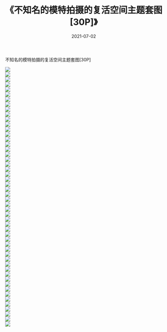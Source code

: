﻿---
layout: post
title:  《不知名的模特拍摄的复活空间主题套图[30P]》
date:   2021-07-02
img: http://imgx.orgx.ga/漏D/2021/不知名的模特拍摄的复活空间主题套图[30P]/000.jpg
categories: [美女, 清纯, 唯美]
---

不知名的模特拍摄的复活空间主题套图[30P]

  ![](http://imgx.orgx.ga/漏D/2021/不知名的模特拍摄的复活空间主题套图[30P]/001.jpg) <br> ![](http://imgx.orgx.ga/漏D/2021/不知名的模特拍摄的复活空间主题套图[30P]/002.jpg) <br> ![](http://imgx.orgx.ga/漏D/2021/不知名的模特拍摄的复活空间主题套图[30P]/003.jpg) <br> ![](http://imgx.orgx.ga/漏D/2021/不知名的模特拍摄的复活空间主题套图[30P]/004.jpg) <br> ![](http://imgx.orgx.ga/漏D/2021/不知名的模特拍摄的复活空间主题套图[30P]/005.jpg) <br> ![](http://imgx.orgx.ga/漏D/2021/不知名的模特拍摄的复活空间主题套图[30P]/006.jpg) <br> ![](http://imgx.orgx.ga/漏D/2021/不知名的模特拍摄的复活空间主题套图[30P]/007.jpg) <br> ![](http://imgx.orgx.ga/漏D/2021/不知名的模特拍摄的复活空间主题套图[30P]/008.jpg) <br> ![](http://imgx.orgx.ga/漏D/2021/不知名的模特拍摄的复活空间主题套图[30P]/009.jpg) <br> ![](http://imgx.orgx.ga/漏D/2021/不知名的模特拍摄的复活空间主题套图[30P]/010.jpg) <br> ![](http://imgx.orgx.ga/漏D/2021/不知名的模特拍摄的复活空间主题套图[30P]/011.jpg) <br> ![](http://imgx.orgx.ga/漏D/2021/不知名的模特拍摄的复活空间主题套图[30P]/012.jpg) <br> ![](http://imgx.orgx.ga/漏D/2021/不知名的模特拍摄的复活空间主题套图[30P]/013.jpg) <br> ![](http://imgx.orgx.ga/漏D/2021/不知名的模特拍摄的复活空间主题套图[30P]/014.jpg) <br> ![](http://imgx.orgx.ga/漏D/2021/不知名的模特拍摄的复活空间主题套图[30P]/015.jpg) <br> ![](http://imgx.orgx.ga/漏D/2021/不知名的模特拍摄的复活空间主题套图[30P]/016.jpg) <br> ![](http://imgx.orgx.ga/漏D/2021/不知名的模特拍摄的复活空间主题套图[30P]/017.jpg) <br> ![](http://imgx.orgx.ga/漏D/2021/不知名的模特拍摄的复活空间主题套图[30P]/018.jpg) <br> ![](http://imgx.orgx.ga/漏D/2021/不知名的模特拍摄的复活空间主题套图[30P]/019.jpg) <br> ![](http://imgx.orgx.ga/漏D/2021/不知名的模特拍摄的复活空间主题套图[30P]/020.jpg) <br> ![](http://imgx.orgx.ga/漏D/2021/不知名的模特拍摄的复活空间主题套图[30P]/021.jpg) <br> ![](http://imgx.orgx.ga/漏D/2021/不知名的模特拍摄的复活空间主题套图[30P]/022.jpg) <br> ![](http://imgx.orgx.ga/漏D/2021/不知名的模特拍摄的复活空间主题套图[30P]/023.jpg) <br> ![](http://imgx.orgx.ga/漏D/2021/不知名的模特拍摄的复活空间主题套图[30P]/024.jpg) <br> ![](http://imgx.orgx.ga/漏D/2021/不知名的模特拍摄的复活空间主题套图[30P]/025.jpg) <br> ![](http://imgx.orgx.ga/漏D/2021/不知名的模特拍摄的复活空间主题套图[30P]/026.jpg) <br> ![](http://imgx.orgx.ga/漏D/2021/不知名的模特拍摄的复活空间主题套图[30P]/027.jpg) <br> ![](http://imgx.orgx.ga/漏D/2021/不知名的模特拍摄的复活空间主题套图[30P]/028.jpg) <br> ![](http://imgx.orgx.ga/漏D/2021/不知名的模特拍摄的复活空间主题套图[30P]/029.jpg) <br> ![](http://imgx.orgx.ga/漏D/2021/不知名的模特拍摄的复活空间主题套图[30P]/030.jpg) <br> ![](http://imgx.orgx.ga/漏D/2021/不知名的模特拍摄的复活空间主题套图[30P]/031.jpg) <br> ![](http://imgx.orgx.ga/漏D/2021/不知名的模特拍摄的复活空间主题套图[30P]/032.jpg) <br> ![](http://imgx.orgx.ga/漏D/2021/不知名的模特拍摄的复活空间主题套图[30P]/033.jpg) <br> ![](http://imgx.orgx.ga/漏D/2021/不知名的模特拍摄的复活空间主题套图[30P]/034.jpg) <br> ![](http://imgx.orgx.ga/漏D/2021/不知名的模特拍摄的复活空间主题套图[30P]/035.jpg) <br> ![](http://imgx.orgx.ga/漏D/2021/不知名的模特拍摄的复活空间主题套图[30P]/036.jpg) <br> ![](http://imgx.orgx.ga/漏D/2021/不知名的模特拍摄的复活空间主题套图[30P]/037.jpg) <br> ![](http://imgx.orgx.ga/漏D/2021/不知名的模特拍摄的复活空间主题套图[30P]/038.jpg) <br> ![](http://imgx.orgx.ga/漏D/2021/不知名的模特拍摄的复活空间主题套图[30P]/039.jpg) <br> ![](http://imgx.orgx.ga/漏D/2021/不知名的模特拍摄的复活空间主题套图[30P]/040.jpg) <br> ![](http://imgx.orgx.ga/漏D/2021/不知名的模特拍摄的复活空间主题套图[30P]/041.jpg) <br> ![](http://imgx.orgx.ga/漏D/2021/不知名的模特拍摄的复活空间主题套图[30P]/042.jpg) <br> ![](http://imgx.orgx.ga/漏D/2021/不知名的模特拍摄的复活空间主题套图[30P]/043.jpg) <br> ![](http://imgx.orgx.ga/漏D/2021/不知名的模特拍摄的复活空间主题套图[30P]/044.jpg) <br> ![](http://imgx.orgx.ga/漏D/2021/不知名的模特拍摄的复活空间主题套图[30P]/045.jpg) <br> ![](http://imgx.orgx.ga/漏D/2021/不知名的模特拍摄的复活空间主题套图[30P]/046.jpg) <br> ![](http://imgx.orgx.ga/漏D/2021/不知名的模特拍摄的复活空间主题套图[30P]/047.jpg) <br> ![](http://imgx.orgx.ga/漏D/2021/不知名的模特拍摄的复活空间主题套图[30P]/048.jpg) <br> ![](http://imgx.orgx.ga/漏D/2021/不知名的模特拍摄的复活空间主题套图[30P]/049.jpg) <br> ![](http://imgx.orgx.ga/漏D/2021/不知名的模特拍摄的复活空间主题套图[30P]/050.jpg) <br> ![](http://imgx.orgx.ga/漏D/2021/不知名的模特拍摄的复活空间主题套图[30P]/051.jpg) <br> ![](http://imgx.orgx.ga/漏D/2021/不知名的模特拍摄的复活空间主题套图[30P]/052.jpg) <br>